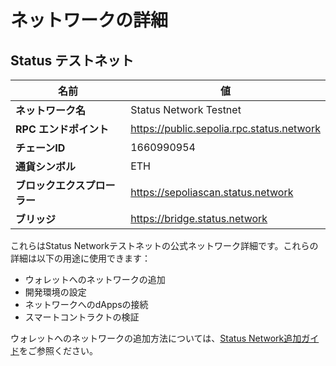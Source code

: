 # ネットワークの詳細

## Status テストネット

| 名前                | 値                                       |
|---------------------|------------------------------------------|
| **ネットワーク名**  | Status Network Testnet                    |
| **RPC エンドポイント** | https://public.sepolia.rpc.status.network |
| **チェーンID**      | 1660990954                               |
| **通貨シンボル**    | ETH                                       |
| **ブロックエクスプローラー** | https://sepoliascan.status.network       |
| **ブリッジ**        | https://bridge.status.network            |

これらはStatus Networkテストネットの公式ネットワーク詳細です。これらの詳細は以下の用途に使用できます：
- ウォレットへのネットワークの追加
- 開発環境の設定
- ネットワークへのdAppsの接続
- スマートコントラクトの検証

ウォレットへのネットワークの追加方法については、[Status Network追加ガイド](./add-status-network.md)をご参照ください。

